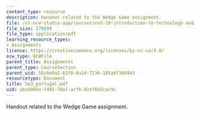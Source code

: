 ```yaml
---
content_type: resource
description: Handout related to the Wedge Game assignment.
file: /ol-ocw-studio-app/courses/esd-10-introduction-to-technology-and-policy-fall-2006/abc6066ef4057da7acf602ef6d2cac9c_hw3_portugal.pdf
file_size: 279694
file_type: application/pdf
learning_resource_types:
- Assignments
license: https://creativecommons.org/licenses/by-nc-sa/4.0/
ocw_type: OCWFile
parent_title: Assignments
parent_type: CourseSection
parent_uid: 58c0e0a2-82f0-0a2d-7236-185a8f38d443
resourcetype: Document
title: hw3_portugal.pdf
uid: abc6066e-f405-7da7-acf6-02ef6d2cac9c
---
```

Handout related to the Wedge Game assignment.